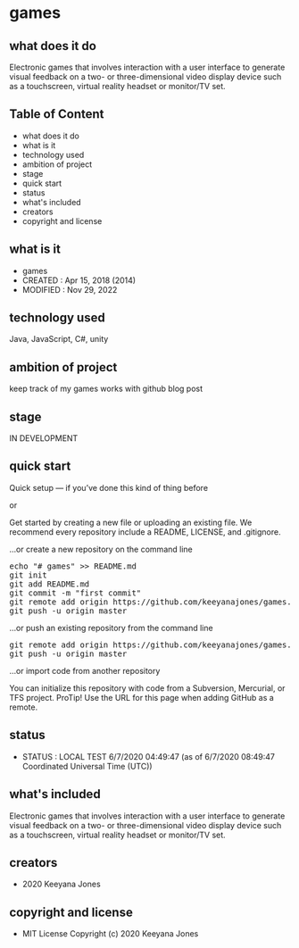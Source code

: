 # games

## what does it do
Electronic games that involves interaction with a user interface to generate visual feedback on a two- or three-dimensional video display device such as a touchscreen, virtual reality headset or monitor/TV set. 

## Table of Content
- what does it do 
- what is it
- technology used
- ambition of project
- stage
- quick start
- status
- what's included
- creators
- copyright and license

## what is it
- games
- CREATED : Apr 15, 2018 (2014)
- MODIFIED : Nov 29, 2022

## technology used
Java, JavaScript, C#, unity 

## ambition of project
keep track of my games works with github blog post

## stage
IN DEVELOPMENT

## quick start
Quick setup — if you’ve done this kind of thing before

or

Get started by creating a new file or uploading an existing file. We recommend every repository include a README, LICENSE, and .gitignore.

…or create a new repository on the command line

<pre>
echo "# games" >> README.md
git init
git add README.md
git commit -m "first commit"
git remote add origin https://github.com/keeyanajones/games.git
git push -u origin master
</pre>                

…or push an existing repository from the command line

<pre>
git remote add origin https://github.com/keeyanajones/games.git
git push -u origin master
</pre>

…or import code from another repository

You can initialize this repository with code from a Subversion, Mercurial, or TFS project.
ProTip! Use the URL for this page when adding GitHub as a remote. 

## status
- STATUS : LOCAL TEST 6/7/2020 04:49:47 (as of 6/7/2020 08:49:47 Coordinated Universal Time (UTC))

## what's included
Electronic games that involves interaction with a user interface to generate visual feedback on a two- or three-dimensional video display device such as a touchscreen, virtual reality headset or monitor/TV set.
    
## creators
 - 2020 Keeyana Jones

## copyright and license 
 - MIT License Copyright (c) 2020 Keeyana Jones
